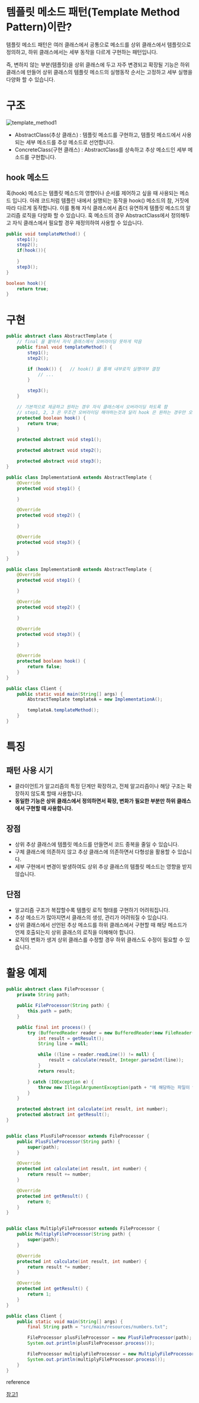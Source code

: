 
# 템플릿 메소드 패턴(Template Method Pattern)이란?

템플릿 메소드 패턴은 여러 클래스에서 공통으로 메소드를 상위 클래스에서 템플릿으로 정의하고, 하위 클래스에서는 세부 동작을 다르게 구현하는 패턴입니다. 

즉, 변하지 않는 부분(템플릿)을 상위 클래스에 두고 자주 변경되고 확장될 기능은 하위 클래스에 만들어 상위 클래스의 템플릿 메소드의 실행동작 순서는 고정하고 세부 실행을 다양화 할 수 있습니다. 



# 구조

![template_method1](https://user-images.githubusercontent.com/59478159/230580635-0b78da5f-fdd3-4fd4-b512-c6e91eb7d46f.png)

- AbstractClass(추상 클래스) : 템플릿 메소드를 구현하고, 템플릿 메소드에서 사용되는 세부 메소드를 추상 메소드로 선언합니다. 
- ConcreteClass(구현 클래스) : AbstractClass를 상속하고 추상 메소드인 세부 메소드를 구현합니다. 



## hook 메소드

훅(hook) 메소드는 템플릿 메소드의 영향이나 순서를 제어하고 싶을 때 사용되는 메소드 입니다. 아래 코드처럼 템플린 내에서 실행되는 동작을 hook() 메소드의 참, 거짓에 따라 다르게 동작합니다. 이를 통해 자식 클래스에서 좀더 유연하게 템플릿 메소드의 알고리즘 로직을 다양화 할 수 있습니다. 훅 메소드의 경우 AbstractClass에서 정의해두고 자식 클래스에서 필요할 경우 재정의하여 사용할 수 있습니다. 

```java
public void templateMethod() {
    step1();
    step2();
    if(hook()){
        
    }
    step3();
}

boolean hook(){
    return true;
}
```



# 구현

```java
public abstract class AbstractTemplate {
	// final 을 붙여서 자식 클래스에서 오버라이딩 못하게 막음
	public final void templateMethod() {
		step1();
		step2();

		if (hook()) {	// hook() 을 통해 내부로직 실행여부 결정
			// ...
		}

		step3();
	}

	// 기본적으로 제공하고 원하는 경우 자식 클래스에서 오버라이딩 하도록 함
	// step1, 2, 3 은 무조건 오버라이딩 해야하는것과 달리 hook 은 원하는 경우만 오버라이딩 하도록 구현
	protected boolean hook() {
		return true;
	}

	protected abstract void step1();

	protected abstract void step2();

	protected abstract void step3();
}

public class ImplementationA extends AbstractTemplate {
	@Override
	protected void step1() {

	}

	@Override
	protected void step2() {

	}

	@Override
	protected void step3() {

	}
}

public class ImplementationB extends AbstractTemplate {
	@Override
	protected void step1() {

	}

	@Override
	protected void step2() {

	}

	@Override
	protected void step3() {

	}

	@Override
	protected boolean hook() {
		return false;
	}
}

public class Client {
	public static void main(String[] args) {
		AbstractTemplate templateA = new ImplementationA();

		templateA.templateMethod();
	}
}
```



# 특징



## 패턴 사용 시기

- 클라이언트가 알고리즘의 특정 단계만 확장하고, 전체 알고리즘이나 해당 구조는 확장하지 않도록 할때 사용합니다. 
- **동일한 기능은 상위 클래스에서 정의하면서 확장, 변화가 필요한 부분만 하위 클래스에서 구현할 때 사용합니다.**



## 장점

- 상위 추상 클래스에 템플릿 메소드를 만들면서 코드 중복을 줄일 수 있습니다.
- 구체 클래스에 의존하지 않고 추상 클래스에 의존하면서 다형성을 활용할 수 있습니다. 
- 세부 구현에서 변경이 발생하여도 상위 추상 클래스의 템플릿 메소드는 영향을 받지 않습니다. 



## 단점

- 알고리즘 구조가 복잡할수록 템플릿 로직 형태를 구현하기 어려워집니다. 
- 추상 메소드가 많아지면서 클래스의 생성, 관리가 어려워질 수 있습니다. 
- 상위 클래스에서 선언된 추상 메소드를 하위 클래스에서 구현할 때 해당 메소드가 언제 호출되는지 상위 클래스의 로직을 이해해야 합니다. 
- 로직의 변화가 생겨 상위 클래스를 수정할 경우 하위 클래스도 수정이 필요할 수 있습니다. 





# 활용 예제

```java
public abstract class FileProcessor {
	private String path;

	public FileProcessor(String path) {
		this.path = path;
	}

	public final int process() {
		try (BufferedReader reader = new BufferedReader(new FileReader(path))) {
			int result = getResult();
			String line = null;

			while ((line = reader.readLine()) != null) {
				result = calculate(result, Integer.parseInt(line));
			}
			return result;

		} catch (IOException e) {
			throw new IllegalArgumentException(path + "에 해당하는 파일이 없습니다.", e);
		}
	}

	protected abstract int calculate(int result, int number);
	protected abstract int getResult();
}


public class PlusFileProcessor extends FileProcessor {
	public PlusFileProcessor(String path) {
		super(path);
	}

	@Override
	protected int calculate(int result, int number) {
		return result += number;
	}

	@Override
	protected int getResult() {
		return 0;
	}
}


public class MultiplyFileProcessor extends FileProcessor {
	public MultiplyFileProcessor(String path) {
		super(path);
	}

	@Override
	protected int calculate(int result, int number) {
		return result *= number;
	}

	@Override
	protected int getResult() {
		return 1;
	}
}

public class Client {
	public static void main(String[] args) {
		final String path = "src/main/resources/numbers.txt";

		FileProcessor plusFileProcessor = new PlusFileProcessor(path);
		System.out.println(plusFileProcessor.process());

		FileProcessor multiplyFileProcessor = new MultiplyFileProcessor(path);
		System.out.println(multiplyFileProcessor.process());
	}
}
```





reference    

[참고1](https://inpa.tistory.com/entry/GOF-%F0%9F%92%A0-%ED%85%9C%ED%94%8C%EB%A6%BF-%EB%A9%94%EC%86%8C%EB%93%9CTemplate-Method-%ED%8C%A8%ED%84%B4-%EC%A0%9C%EB%8C%80%EB%A1%9C-%EB%B0%B0%EC%9B%8C%EB%B3%B4%EC%9E%90)
